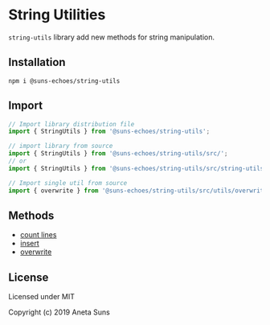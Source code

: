 String Utilities
================

`string-utils` library add new methods for string manipulation.


Installation
------------

`npm i @suns-echoes/string-utils`


Import
------

```js
// Import library distribution file
import { StringUtils } from '@suns-echoes/string-utils';
```

```js
// import library from source
import { StringUtils } from '@suns-echoes/string-utils/src/';
// or
import { StringUtils } from '@suns-echoes/string-utils/src/string-utils';
```

```js
// Import single util from source
import { overwrite } from '@suns-echoes/string-utils/src/utils/overwrite';
```


Methods
-------

* [count lines](./docs/utils/count-lines.md)
* [insert](./docs/utils/insert.md)
* [overwrite](./docs/utils/overwrite.md)


License
-------

Licensed under MIT

Copyright (c) 2019 Aneta Suns

